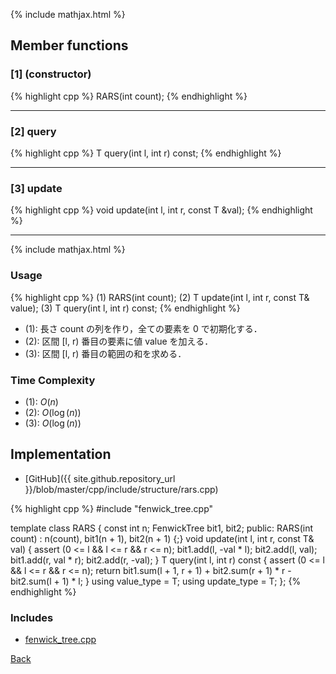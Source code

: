 {% include mathjax.html %}

## Member functions

### [1] (constructor)
{% highlight cpp %}
RARS(int count);
{% endhighlight %}


---------------------------------------

### [2] query
{% highlight cpp %}
T query(int l, int r) const;
{% endhighlight %}


---------------------------------------

### [3] update
{% highlight cpp %}
void update(int l, int r, const T &val);
{% endhighlight %}


---------------------------------------

{% include mathjax.html %}

### Usage

{% highlight cpp %}
(1) RARS<typename T>(int count);
(2) T update(int l, int r, const T& value);
(3) T query(int l, int r) const;
{% endhighlight %}

- (1): 長さ count の列を作り，全ての要素を 0 で初期化する．
- (2): 区間 [l, r) 番目の要素に値 value を加える．
- (3): 区間 [l, r) 番目の範囲の和を求める．

### Time Complexity
- (1): $O(n)$
- (2): $O(\log(n))$
- (3): $O(\log(n))$

## Implementation

- [GitHub]({{ site.github.repository_url }}/blob/master/cpp/include/structure/rars.cpp)

{% highlight cpp %}
#include "fenwick_tree.cpp"

template <typename T>
class RARS {
  const int n;
  FenwickTree<T> bit1, bit2;
public:
  RARS(int count) : n(count), bit1(n + 1), bit2(n + 1) {;}
  void update(int l, int r, const T& val) {
    assert (0 <= l && l <= r && r <= n);
    bit1.add(l, -val * l); bit2.add(l,  val);
    bit1.add(r,  val * r); bit2.add(r, -val);
  }
  T query(int l, int r) const {
    assert (0 <= l && l <= r && r <= n);
    return bit1.sum(l + 1, r + 1) + bit2.sum(r + 1) * r - bit2.sum(l + 1) * l;
  }
  using value_type = T;
  using update_type = T;
};
{% endhighlight %}

### Includes

- [fenwick_tree.cpp](fenwick_tree)

[Back](../..)

